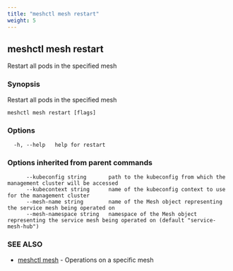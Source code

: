 ```yaml
---
title: "meshctl mesh restart"
weight: 5
---
```

## meshctl mesh restart

Restart all pods in the specified mesh

### Synopsis

Restart all pods in the specified mesh

```
meshctl mesh restart [flags]
```

### Options

```
  -h, --help   help for restart
```

### Options inherited from parent commands

```
      --kubeconfig string       path to the kubeconfig from which the management cluster will be accessed
      --kubecontext string      name of the kubeconfig context to use for the management cluster
      --mesh-name string        name of the Mesh object representing the service mesh being operated on
      --mesh-namespace string   namespace of the Mesh object representing the service mesh being operated on (default "service-mesh-hub")
```

### SEE ALSO

* [meshctl mesh](../meshctl_mesh)	 - Operations on a specific mesh

